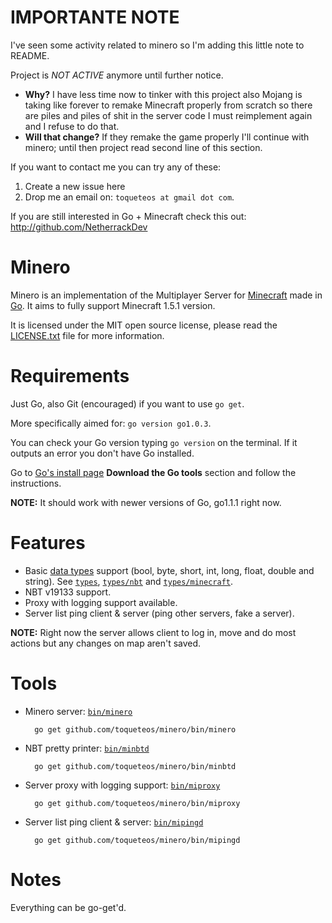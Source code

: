 IMPORTANTE NOTE
===============

I've seen some activity related to minero so I'm adding this little note to README.

Project is *NOT ACTIVE* anymore until further notice.

- **Why?** I have less time now to tinker with this project also Mojang is taking like forever to remake Minecraft properly from scratch so there are piles and piles of shit in the server code I must reimplement again and I refuse to do that.
- **Will that change?** If they remake the game properly I'll continue with minero; until then project read second line of this section.

If you want to contact me you can try any of these:
1. Create a new issue here
2. Drop me an email on: `toqueteos at gmail dot com`.

If you are still interested in Go + Minecraft check this out: http://github.com/NetherrackDev

Minero
======

Minero is an implementation of the Multiplayer Server for [Minecraft](http://minecraft.net) made in [Go](http://golang.org). It aims to fully support Minecraft 1.5.1 version.

It is licensed under the MIT open source license, please read the [LICENSE.txt](https://github.com/toqueteos/minero/blob/master/LICENSE.txt) file for more information.

Requirements
============

Just Go, also Git (encouraged) if you want to use `go get`.

More specifically aimed for: `go version go1.0.3`. 

You can check your Go version typing `go version` on the terminal. If it outputs an error you don't have Go installed.

Go to [Go's install page](http://golang.org/doc/install) **Download the Go tools** section and follow the instructions.

**NOTE:** It should work with newer versions of Go, go1.1.1 right now.

Features
========

- Basic [data types](http://wiki.vg/Data_Types) support (bool, byte, short, int, long, float, double and string). See [`types`](https://github.com/toqueteos/minero/blob/master/types), [`types/nbt`](https://github.com/toqueteos/minero/blob/master/types/nbt) and [`types/minecraft`](https://github.com/toqueteos/minero/blob/master/types/minecraft).
- NBT v19133 support.
- Proxy with logging support available.
- Server list ping client & server (ping other servers, fake a server).

**NOTE:** Right now the server allows client to log in, move and do most actions but any changes on map aren't saved.

Tools
=====
- Minero server: [`bin/minero`](https://github.com/toqueteos/minero/blob/master/bin/minero)

        go get github.com/toqueteos/minero/bin/minero

- NBT pretty printer: [`bin/minbtd`](https://github.com/toqueteos/minero/blob/master/bin/minbtd)

        go get github.com/toqueteos/minero/bin/minbtd

- Server proxy with logging support: [`bin/miproxy`](https://github.com/toqueteos/minero/blob/master/bin/miproxy)

        go get github.com/toqueteos/minero/bin/miproxy

- Server list ping client & server: [`bin/mipingd`](https://github.com/toqueteos/minero/blob/master/bin/mipingd)

        go get github.com/toqueteos/minero/bin/mipingd

Notes
=====

Everything can be go-get'd.
